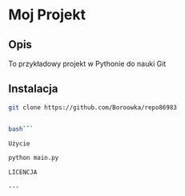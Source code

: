 # Moj Projekt

## Opis
To przykładowy projekt w Pythonie do nauki Git

## Instalacja
```bash
git clone https://github.com/Boroowka/repo86983


bash```

Użycie

python main.py

LICENCJA

---


